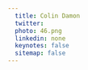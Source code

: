 ```yaml
---
  title: Colin Damon
  twitter: 
  photo: 46.png
  linkedin: none
  keynotes: false
  sitemap: false
---
```


